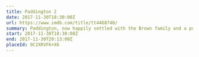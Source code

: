 ```yaml
---
title: Paddington 2
date: 2017-11-30T18:30:00Z
url: https://www.imdb.com/title/tt4468740/
summary: Paddington, now happily settled with the Brown family and a popular member of the local community, picks up a series of odd jobs to buy the perfect present for his Aunt Lucy’s 100th birthday, only for the gift to be stolen.
start: 2017-11-30T18:30:00Z
end: 2017-11-30T20:13:00Z
placeId: 9C2XRVF6+X6
---
```


